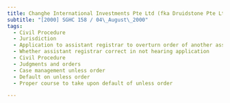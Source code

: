 ```yaml
---
title: Changhe International Investments Pte Ltd (fka Druidstone Pte Ltd) v Banque International A 
subtitle: "[2000] SGHC 158 / 04\_August\_2000"
tags:
  - Civil Procedure
  - Jurisdiction
  - Application to assistant registrar to overturn order of another assistant registrar
  - Whether assistant registrar correct in not hearing application
  - Civil Procedure
  - Judgments and orders
  - Case management unless order
  - Default on unless order
  - Proper course to take upon default of unless order

---
```


